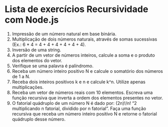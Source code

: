 <h1>Lista de exercícios Recursividade com Node.js</h1>
<ol>
        <li>Impressão de um número natural em base binária.</li>
        <li>Multiplicação de dois números naturais, através de somas sucessivas (Ex.: 6 * 4 = 4 + 4 + 4 + 4 + 4 + 4).
        </li>
        <li>Inversão de uma string.</li>
        <li>A partir de um vetor de números inteiros, calcule a soma e o produto dos elementos do vetor.</li>
        <li>Verifique se uma palavra é palíndromo.</li>
        <li>Receba um número inteiro positivo N e calcule o somatório dos números de 1 a N.</li>
        <li>Receba dois inteiros positivos k e n e calcule k^n. Utilize apenas multiplicações.</li>
        <li>Receba um vetor de números reais com 10 elementos. Escreva uma função recursiva que inverta a ordem dos elementos presentes no vetor.</li>
        <li>O fatorial quádruplo de um número N é dado por:
            (2n)!/n! “2 multiplicando n fatorial, dividido por n fatorial”. Faça uma função recursiva que receba um número inteiro positivo N e retorne o fatorial quádruplo desse número.</li>
</ol>
